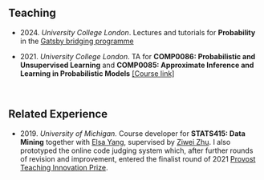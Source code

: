 ## Teaching

- 2024\. *University College London*. Lectures and tutorials for **Probability** in the [Gatsby bridging programme](https://www.ucl.ac.uk/gatsby/study-and-work/gatsby-bridging-programme)

- 2021\. *University College London*. TA for **COMP0086: Probabilistic and Unsupervised Learning** and **COMP0085: Approximate Inference and Learning in Probabilistic Models** [[Course link]](http://www.gatsby.ucl.ac.uk/teaching/courses/ml1/)

&nbsp;

## Related Experience

- 2019\. *University of Michigan.* Course developer for **STATS415: Data Mining** together with [Elsa Yang](https://scholar.google.com/citations?user=JnIMDEcAAAAJ&hl=en), supervised by [Ziwei Zhu](https://purplebamboo1993.github.io/personal_web/). I also prototyped the online code judging system which, after further rounds of revision and improvement, entered the finalist round of 2021 [Provost Teaching Innovation Prize](https://crlt.umich.edu/grants-awards/tip#:~:text=The%20award%20will%20provide%20%245%2C000,wide%20technology%20conference%2C%20Enriching%20Scholarship.).